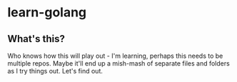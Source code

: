 # learn-golang

## What's this?

Who knows how this will play out - I'm learning, perhaps this needs to be multiple repos.
Maybe it'll end up a mish-mash of separate files and folders as I try things out. Let's find out.

